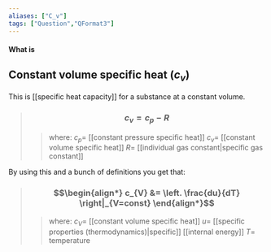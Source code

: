 ```yaml
---
aliases: ["C_v"]
tags: ["Question","QFormat3"]
---
```


#### What is
## Constant volume specific heat ($c_v$)
This is [[specific heat capacity]] for a substance at a constant volume. 
> ### $$ c_{v} = c_{p} - R $$ 
>> where:
>> $c_{p}=$ [[constant pressure specific heat]] 
>> $c_{v}=$ [[constant volume specific heat]]
>> $R=$ [[individual gas constant|specific gas constant]]

By using this and a bunch of definitions you get that:

> ### $$\begin{align*} c_{V}  &= \left. \frac{du}{dT} \right|_{V=const}  \end{align*}$$
>> where:
>> $c_{V}=$ [[constant volume specific heat]]
>> $u=$ [[specific properties (thermodynamics)|specific]] [[internal energy]]
>> $T=$ temperature